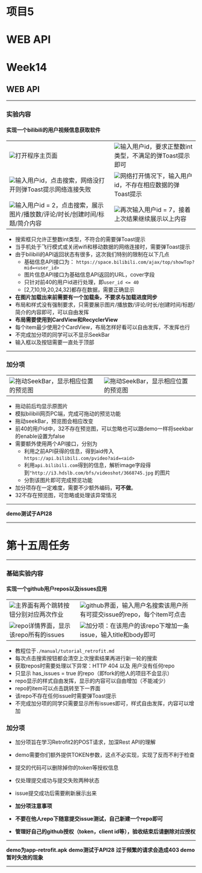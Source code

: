 # 项目5
# WEB API

# Week14
## WEB API
---
### 实验内容
#### 实现一个bilibili的用户视频信息获取软件
<table>
    <tr>
        <td ><img src="https://raw.githubusercontent.com/leungyukshing/AndroidProjectPhoto/master/lab5/img1.png" >打开程序主页面</td>
        <td ><img src="https://raw.githubusercontent.com/leungyukshing/AndroidProjectPhoto/master/lab5/img2.png" >输入用户id，要求正整数int类型，不满足的弹Toast提示即可</td>
    </tr>
    <tr>
        <td ><img src="https://raw.githubusercontent.com/leungyukshing/AndroidProjectPhoto/master/lab5/img3.png" >输入用户id，点击搜索，网络没打开则弹Toast提示网络连接失败</td>
        <td ><img src="https://raw.githubusercontent.com/leungyukshing/AndroidProjectPhoto/master/lab5/img4.png" >网络打开情况下，输入用户id，不存在相应数据的弹Toast提示</td>
    </tr>
    <tr>
        <td ><img src="https://raw.githubusercontent.com/leungyukshing/AndroidProjectPhoto/master/lab5/img5.png" >输入用户id = 2，点击搜索，展示图片/播放数/评论/时长/创建时间/标题/简介内容</td>
        <td ><img src="https://raw.githubusercontent.com/leungyukshing/AndroidProjectPhoto/master/lab5/img6.png" >再次输入用户id = 7，接着上次结果继续展示以上内容</td>
    </tr>
</table>


* 搜索框只允许正整数int类型，不符合的需要弹Toast提示
*  当手机处于飞行模式或关闭wifi和移动数据的网络连接时，需要弹Toast提示
*  由于bilibili的API返回状态有很多，这次我们特别的限制在以下几点
    * 基础信息API接口为： `https://space.bilibili.com/ajax/top/showTop?mid=<user_id>`
    * 图片信息API接口为基础信息API返回的URL，cover字段
    * 只针对前40的用户id进行处理，即`user_id <= 40`
    * [2,7,10,19,20,24,32]都存在数据，需要正确显示
* **在图片加载出来前需要有一个加载条，不要求与加载进度同步**
* 布局和样式没有强制要求，只需要展示图片/播放数/评论/时长/创建时间/标题/简介的内容即可，可以自由发挥
* **布局需要使用到CardView和RecyclerView**
* 每个item最少使用2个CardView，布局怎样好看可以自由发挥，不发挥也行
* 不完成加分项的同学可以不显示SeekBar
* 输入框以及按钮需要一直处于顶部

---
### 加分项
<table>
    <tr>
        <td ><img src="https://raw.githubusercontent.com/leungyukshing/AndroidProjectPhoto/master/lab5/img7.png" >拖动SeekBar，显示相应位置的预览图</td>
        <td ><img src="https://raw.githubusercontent.com/leungyukshing/AndroidProjectPhoto/master/lab5/img8.png" >拖动SeekBar，显示相应位置的预览图</td>
    </tr>
</table>


* 拖动前后均显示原图片
* 模拟bilibili网页PC端，完成可拖动的预览功能
* 拖动seekBar，预览图会相应改变
* 前40的用户id中，32不存在预览图，可以忽略也可以跟demo一样将seekbar的enable设置为false
* 需要额外使用两个API接口，分别为
    * 利用之前API获得的信息，得到aid传入`https://api.bilibili.com/pvideo?aid=<aid>`
    * 利用`api.bilibili.com`得到的信息，解析image字段得到`"http://i3.hdslb.com/bfs/videoshot/3668745.jpg` 的图片
    * 分割该图片即可完成预览功能
* 加分项存在一定难度，需要不少额外编码，**可不做**。
* 32不存在预览图，可忽略或处理该异常情况

---

**demo测试于API28**

---


# 第十五周任务
---
### 基础实验内容
#### 实现一个github用户repos以及issues应用
<table>
    <tr>
        <td ><img src="https://raw.githubusercontent.com/leungyukshing/AndroidProjectPhoto/master/lab5/img9.png" >主界面有两个跳转按钮分别对应两次作业</td>
        <td ><img src="https://raw.githubusercontent.com/leungyukshing/AndroidProjectPhoto/master/lab5/img10.png" >github界面，输入用户名搜索该用户所有可提交issue的repo，每个item可点击</td>
    </tr>
    <tr>
        <td ><img src="https://raw.githubusercontent.com/leungyukshing/AndroidProjectPhoto/master/lab5/img11.png" >repo详情界面，显示该repo所有的issues</td>
        <td ><img src="https://raw.githubusercontent.com/leungyukshing/AndroidProjectPhoto/master/lab5/img12.png" >加分项：在该用户的该repo下增加一条issue，输入title和body即可</td>
    </tr>
</table>

* 教程位于`./manual/tutorial_retrofit.md`
* 每次点击搜索按钮都会清空上次搜索结果再进行新一轮的搜索
* 获取repos时需要处理以下异常：HTTP 404 以及 用户没有任何repo
* 只显示 has_issues = true 的repo（即fork的他人的项目不会显示）
* repo显示的样式自由发挥，显示的内容可以自由增加（不能减少）
* repo的item可以点击跳转至下一界面
* 该repo不存在任何issue时需要弹Toast提示
* 不完成加分项的同学只需要显示所有issues即可，样式自由发挥，内容可以增加

### 加分项
* 加分项旨在学习Retrofit2的POST请求，加深Rest API的理解
* demo需要你们额外提供TOKEN参数，这点不必实现，实现了反而不利于检查
* 提交的代码可以删除掉你的token等授权信息
* 仅处理提交成功与提交失败两种状态
* issue提交成功后需要刷新展示出来

* **加分项注意事项**
* **不要在他人repo下随意提交issue测试，自己新建一个repo即可**
* **管理好自己的github授权（token，client id等），验收结束后请删除对应授权**

---

**demo为app-retrofit.apk**
**demo测试于API28**
**过于频繁的请求会造成403 demo暂时失效的现象**

---

